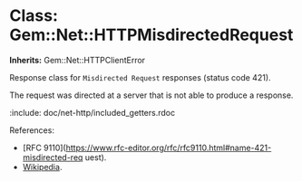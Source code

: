 # Class: Gem::Net::HTTPMisdirectedRequest
**Inherits:** Gem::Net::HTTPClientError
    

Response class for `Misdirected Request` responses (status code 421).

The request was directed at a server that is not able to produce a response.

:include: doc/net-http/included_getters.rdoc

References:

*   [RFC
    9110](https://www.rfc-editor.org/rfc/rfc9110.html#name-421-misdirected-req
    uest).
*   [Wikipedia](https://en.wikipedia.org/wiki/List_of_HTTP_status_codes#421).



